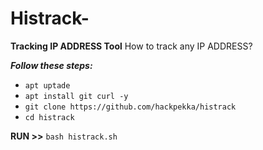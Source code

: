 # Histrack-
**Tracking IP ADDRESS Tool**
How to track any IP ADDRESS?

***Follow these steps:***

* `apt uptade`
* `apt install git curl -y`
* `git clone https://github.com/hackpekka/histrack`
* `cd histrack`

**RUN >>** `bash histrack.sh`
